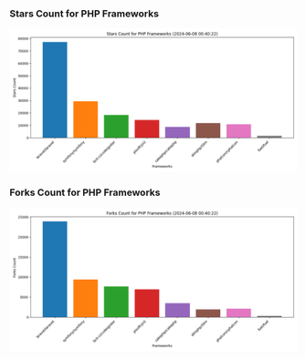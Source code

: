 ### Stars Count for PHP Frameworks

![Stars Chart](./archive/charts/20240608004022_stars_count.png)

### Forks Count for PHP Frameworks

![Forks Chart](./archive/charts/20240608004022_forks_count.png)

